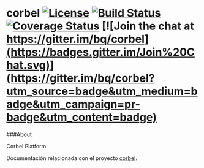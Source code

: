 # corbel [![License](http://img.shields.io/badge/license-Apache2-blue.svg?style=flat)](http://www.apache.org/licenses/LICENSE-2.0.txt) [![Build Status](https://travis-ci.org/bq/corbel.svg?branch=master)](https://travis-ci.org/bq/corbel) [![Coverage Status](https://coveralls.io/repos/bq/corbel/badge.svg?branch=master)](https://coveralls.io/r/bq/corbel?branch=master) [![Join the chat at https://gitter.im/bq/corbel](https://badges.gitter.im/Join%20Chat.svg)](https://gitter.im/bq/corbel?utm_source=badge&utm_medium=badge&utm_campaign=pr-badge&utm_content=badge)

###About

Corbel Platform

Documentación relacionada con el proyecto [corbel](http://opensource.bq.com/corbel/).
